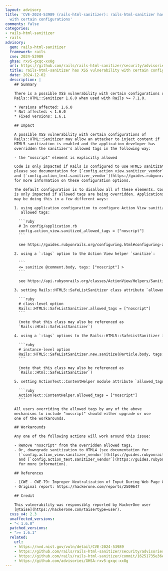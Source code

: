 ```yaml
---
layout: advisory
title: 'CVE-2024-53989 (rails-html-sanitizer): rails-html-sanitizer has XSS vulnerability
  with certain configurations'
comments: false
categories:
- rails-html-sanitizer
- rails
advisory:
  gem: rails-html-sanitizer
  framework: rails
  cve: 2024-53989
  ghsa: rxv5-gxqc-xx8g
  url: https://github.com/rails/rails-html-sanitizer/security/advisories/GHSA-rxv5-gxqc-xx8g
  title: rails-html-sanitizer has XSS vulnerability with certain configurations
  date: 2024-12-02
  description: |
    ## Summary

    There is a possible XSS vulnerability with certain configurations of
    Rails::HTML::Sanitizer 1.6.0 when used with Rails >= 7.1.0.

    * Versions affected: 1.6.0
    * Not affected: < 1.6.0
    * Fixed versions: 1.6.1

    ## Impact

    A possible XSS vulnerability with certain configurations of
    Rails::HTML::Sanitizer may allow an attacker to inject content if
    HTML5 sanitization is enabled and the application developer has
    overridden the sanitizer's allowed tags in the following way:

    - the "noscript" element is explicitly allowed

    Code is only impacted if Rails is configured to use HTML5 sanitization,
    please see documentation for [`config.action_view.sanitizer_vendor`](https://guides.rubyonrails.org/configuring.html#config-action-view-sanitizer-vendor)
    and [`config.action_text.sanitizer_vendor`](https://guides.rubyonrails.org/configuring.html#config-action-text-sanitizer-vendor)
    for more information on these configuration options.

    The default configuration is to disallow all of these elements. Code
    is only impacted if allowed tags are being overridden. Applications
    may be doing this in a few different ways:

    1. using application configuration to configure Action View sanitizers'
       allowed tags:

      ```ruby
      # In config/application.rb
      config.action_view.sanitized_allowed_tags = ["noscript"]
      ```

      see https://guides.rubyonrails.org/configuring.html#configuring-action-view

    2. using a `:tags` option to the Action View helper `sanitize`:

      ```
      <= sanitize @comment.body, tags: ["noscript"] >
      ```

      see https://api.rubyonrails.org/classes/ActionView/Helpers/SanitizeHelper.html#method-i-sanitize

    3. setting Rails::HTML5::SafeListSanitizer class attribute `allowed_tags`:

      ```ruby
      # class-level option
      Rails::HTML5::SafeListSanitizer.allowed_tags = ["noscript"]
      ```

      (note that this class may also be referenced as
      `Rails::Html::SafeListSanitizer`)

    4. using a `:tags` options to the Rails::HTML5::SafeListSanitizer instance method `sanitize`:

      ```ruby
      # instance-level option
      Rails::HTML5::SafeListSanitizer.new.sanitize(@article.body, tags: ["noscript"])
      ```

      (note that this class may also be referenced as
      `Rails::Html::SafeListSanitizer`)

    5. setting ActionText::ContentHelper module attribute `allowed_tags`:

      ```ruby
      ActionText::ContentHelper.allowed_tags = ["noscript"]
      ```

    All users overriding the allowed tags by any of the above
    mechanisms to include "noscript" should either upgrade or use
    one of the workarounds.

    ## Workarounds

    Any one of the following actions will work around this issue:

    - Remove "noscript" from the overridden allowed tags,
    - Or, downgrade sanitization to HTML4 (see documentation for
      [`config.action_view.sanitizer_vendor`](https://guides.rubyonrails.org/configuring.html#config-action-view-sanitizer-vendor)
      and [`config.action_text.sanitizer_vendor`](https://guides.rubyonrails.org/configuring.html#config-action-text-sanitizer-vendor)
      for more information).

    ## References

    - [CWE - CWE-79: Improper Neutralization of Input During Web Page Generation ('Cross-site Scripting') (4.9)](https://cwe.mitre.org/data/definitions/79.html)
    - Original report: https://hackerone.com/reports/2509647

    ## Credit

    This vulnerability was responsibly reported by HackerOne user
    [@taise](https://hackerone.com/taise?type=user).
  cvss_v4: 2.3
  unaffected_versions:
  - "< 1.6.0"
  patched_versions:
  - ">= 1.6.1"
  related:
    url:
    - https://nvd.nist.gov/vuln/detail/CVE-2024-53989
    - https://github.com/rails/rails-html-sanitizer/security/advisories/GHSA-rxv5-gxqc-xx8g
    - https://github.com/rails/rails-html-sanitizer/commit/16251735e36ebdc302e2f90f2a39cad56879414f
    - https://github.com/advisories/GHSA-rxv5-gxqc-xx8g
---
```

